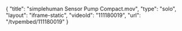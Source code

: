 {
    "title": "simplehuman Sensor  Pump Compact.mov",
    "type": "solo",
    "layout": "iframe-static",
    "videoId": "111180019",
    "url": "\/tvpembed\/111180019"
}